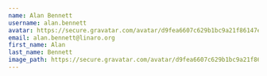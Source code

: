 ```yaml
---
name: Alan Bennett
username: alan.bennett
avatar: https://secure.gravatar.com/avatar/d9fea6607c629b1bc9a21f86147e91d4
email: alan.bennett@linaro.org
first_name: Alan
last_name: Bennett
image_path: https://secure.gravatar.com/avatar/d9fea6607c629b1bc9a21f86147e91d4
---
```

